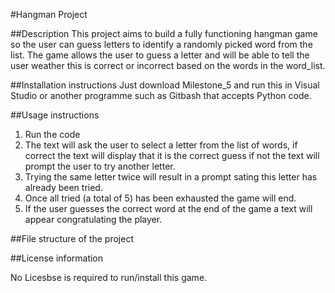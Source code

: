 #Hangman Project

##Description
This project aims to build a fully functioning hangman game so the user can guess letters to identify a randomly picked word from the list. The game allows the user to guess a letter and will be able to tell the user weather this is correct or incorrect based on the words in the word_list. 


##Installation instructions
Just download Milestone_5 and run this in Visual Studio or another programme such as Gitbash that accepts Python code.

##Usage instructions
1. Run the code
2. The text will ask the user to select a letter from the list of words, if correct the text will display that it is the correct guess if not the text will prompt the user to try another letter. 
3. Trying the same letter twice will result in a prompt sating this letter has already been tried. 
4. Once all tried (a total of 5) has been exhausted the game will end. 
5. If the user guesses the correct word at the end of the game a text will appear congratulating the player. 

##File structure of the project


##License information

No Licesbse is required to run/install this game.
